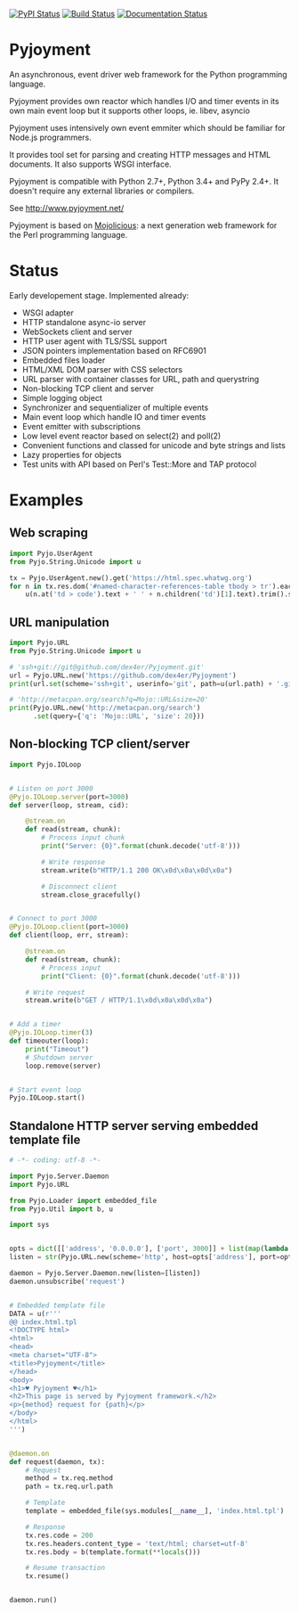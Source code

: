 [![PyPI Status](https://img.shields.io/pypi/v/Pyjoyment.png)](https://pypi.python.org/pypi/Pyjoyment)
[![Build Status](https://travis-ci.org/dex4er/Pyjoyment.png?branch=master)](https://travis-ci.org/dex4er/Pyjoyment)
[![Documentation Status](https://readthedocs.org/projects/pyjoyment/badge/?version=latest)](http://pyjoyment.readthedocs.org/en/latest/)

Pyjoyment
=========

An asynchronous, event driver web framework for the Python programming language.

Pyjoyment provides own reactor which handles I/O and timer events in its own
main event loop but it supports other loops, ie. libev, asyncio

Pyjoyment uses intensively own event emmiter which should be familiar for
Node.js programmers.

It provides tool set for parsing and creating HTTP messages and HTML documents.
It also supports WSGI interface.

Pyjoyment is compatible with Python 2.7+, Python 3.4+ and PyPy 2.4+. It doesn't
require any external libraries or compilers.

See http://www.pyjoyment.net/

Pyjoyment is based on [Mojolicious](http://mojolicio.us): a next generation
web framework for the Perl programming language.


Status
======

Early developement stage. Implemented already:

  * WSGI adapter
  * HTTP standalone async-io server
  * WebSockets client and server
  * HTTP user agent with TLS/SSL support
  * JSON pointers implementation based on RFC6901
  * Embedded files loader
  * HTML/XML DOM parser with CSS selectors
  * URL parser with container classes for URL, path and querystring
  * Non-blocking TCP client and server
  * Simple logging object
  * Synchronizer and sequentializer of multiple events
  * Main event loop which handle IO and timer events
  * Event emitter with subscriptions
  * Low level event reactor based on select(2) and poll(2)
  * Convenient functions and classed for unicode and byte strings and lists
  * Lazy properties for objects
  * Test units with API based on Perl's Test::More and TAP protocol


Examples
========

Web scraping
------------

```python
import Pyjo.UserAgent
from Pyjo.String.Unicode import u

tx = Pyjo.UserAgent.new().get('https://html.spec.whatwg.org')
for n in tx.res.dom('#named-character-references-table tbody > tr').each():
    u(n.at('td > code').text + ' ' + n.children('td')[1].text).trim().say()
```


URL manipulation
----------------

```python
import Pyjo.URL
from Pyjo.String.Unicode import u

# 'ssh+git://git@github.com/dex4er/Pyjoyment.git'
url = Pyjo.URL.new('https://github.com/dex4er/Pyjoyment')
print(url.set(scheme='ssh+git', userinfo='git', path=u(url.path) + '.git'))

# 'http://metacpan.org/search?q=Mojo::URL&size=20'
print(Pyjo.URL.new('http://metacpan.org/search')
      .set(query={'q': 'Mojo::URL', 'size': 20}))
```


Non-blocking TCP client/server
------------------------------

```python
import Pyjo.IOLoop


# Listen on port 3000
@Pyjo.IOLoop.server(port=3000)
def server(loop, stream, cid):

    @stream.on
    def read(stream, chunk):
        # Process input chunk
        print("Server: {0}".format(chunk.decode('utf-8')))

        # Write response
        stream.write(b"HTTP/1.1 200 OK\x0d\x0a\x0d\x0a")

        # Disconnect client
        stream.close_gracefully()


# Connect to port 3000
@Pyjo.IOLoop.client(port=3000)
def client(loop, err, stream):

    @stream.on
    def read(stream, chunk):
        # Process input
        print("Client: {0}".format(chunk.decode('utf-8')))

    # Write request
    stream.write(b"GET / HTTP/1.1\x0d\x0a\x0d\x0a")


# Add a timer
@Pyjo.IOLoop.timer(3)
def timeouter(loop):
    print("Timeout")
    # Shutdown server
    loop.remove(server)


# Start event loop
Pyjo.IOLoop.start()
```


Standalone HTTP server serving embedded template file
------------------------------------------------------

```python
# -*- coding: utf-8 -*-

import Pyjo.Server.Daemon
import Pyjo.URL

from Pyjo.Loader import embedded_file
from Pyjo.Util import b, u

import sys


opts = dict([['address', '0.0.0.0'], ['port', 3000]] + list(map(lambda a: a.split('='), sys.argv[1:])))
listen = str(Pyjo.URL.new(scheme='http', host=opts['address'], port=opts['port']))

daemon = Pyjo.Server.Daemon.new(listen=[listen])
daemon.unsubscribe('request')


# Embedded template file
DATA = u(r'''
@@ index.html.tpl
<!DOCTYPE html>
<html>
<head>
<meta charset="UTF-8">
<title>Pyjoyment</title>
</head>
<body>
<h1>♥ Pyjoyment ♥</h1>
<h2>This page is served by Pyjoyment framework.</h2>
<p>{method} request for {path}</p>
</body>
</html>
''')


@daemon.on
def request(daemon, tx):
    # Request
    method = tx.req.method
    path = tx.req.url.path

    # Template
    template = embedded_file(sys.modules[__name__], 'index.html.tpl')

    # Response
    tx.res.code = 200
    tx.res.headers.content_type = 'text/html; charset=utf-8'
    tx.res.body = b(template.format(**locals()))

    # Resume transaction
    tx.resume()


daemon.run()
```
